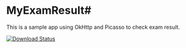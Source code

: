 # MyExamResult#
This is a sample app using OkHttp and Picasso to check exam result.

[![Download Status](https://img.shields.io/github/downloads/xdtianyu/MyExamResult/latest/MyExamResult-v1.0.0.apk.svg)](https://github.com/xdtianyu/MyExamResult/releases/download/v1.0.0/MyExamResult-v1.0.0.apk)
